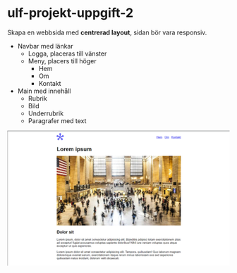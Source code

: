 # ulf-projekt-uppgift-2

Skapa en webbsida med **centrerad layout**, sidan bör vara responsiv.

* Navbar med länkar
    * Logga, placeras till vänster
    * Meny, placers till höger
        * Hem
        * Om
        * Kontakt
* Main med innehåll
    * Rubrik
    * Bild
    * Underrubrik
    * Paragrafer med text

![Vad du ska skapa](assets/center.png)